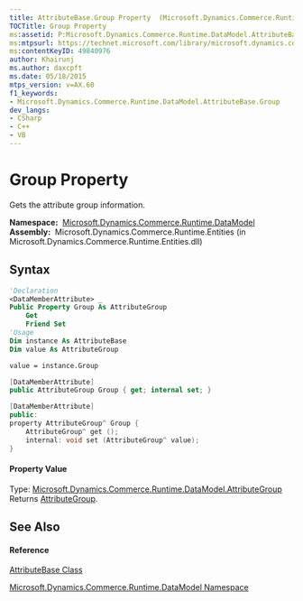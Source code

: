 ```yaml
---
title: AttributeBase.Group Property  (Microsoft.Dynamics.Commerce.Runtime.DataModel)
TOCTitle: Group Property
ms:assetid: P:Microsoft.Dynamics.Commerce.Runtime.DataModel.AttributeBase.Group
ms:mtpsurl: https://technet.microsoft.com/library/microsoft.dynamics.commerce.runtime.datamodel.attributebase.group(v=AX.60)
ms:contentKeyID: 49840976
author: Khairunj
ms.author: daxcpft
ms.date: 05/18/2015
mtps_version: v=AX.60
f1_keywords:
- Microsoft.Dynamics.Commerce.Runtime.DataModel.AttributeBase.Group
dev_langs:
- CSharp
- C++
- VB
---
```


# Group Property

Gets the attribute group information.

**Namespace:**  [Microsoft.Dynamics.Commerce.Runtime.DataModel](microsoft-dynamics-commerce-runtime-datamodel-namespace.md)  
**Assembly:**  Microsoft.Dynamics.Commerce.Runtime.Entities (in Microsoft.Dynamics.Commerce.Runtime.Entities.dll)

## Syntax

``` vb
'Declaration
<DataMemberAttribute> _
Public Property Group As AttributeGroup
    Get
    Friend Set
'Usage
Dim instance As AttributeBase
Dim value As AttributeGroup

value = instance.Group
```

``` csharp
[DataMemberAttribute]
public AttributeGroup Group { get; internal set; }
```

``` c++
[DataMemberAttribute]
public:
property AttributeGroup^ Group {
    AttributeGroup^ get ();
    internal: void set (AttributeGroup^ value);
}
```

#### Property Value

Type: [Microsoft.Dynamics.Commerce.Runtime.DataModel.AttributeGroup](attributegroup-class-microsoft-dynamics-commerce-runtime-datamodel.md)  
Returns [AttributeGroup](attributegroup-class-microsoft-dynamics-commerce-runtime-datamodel.md).  

## See Also

#### Reference

[AttributeBase Class](attributebase-class-microsoft-dynamics-commerce-runtime-datamodel.md)

[Microsoft.Dynamics.Commerce.Runtime.DataModel Namespace](microsoft-dynamics-commerce-runtime-datamodel-namespace.md)

